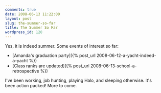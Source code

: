 ```yaml
---
comments: true
date: 2008-06-13 11:22:00
layout: post
slug: the-summer-so-far
title: The Summer So Far
wordpress_id: 120
---
```


Yes, it is indeed summer. Some events of interest so far:

  * [Amanda's graduation party]({% post_url 2008-06-12-a-yacht-indeed-a-yacht %})
  * [Class ranks are updated]({% post_url 2008-06-13-school-a-retrospective %})

I've been working, job hunting, playing Halo, and sleeping otherwise. It's been action packed! More to come.
